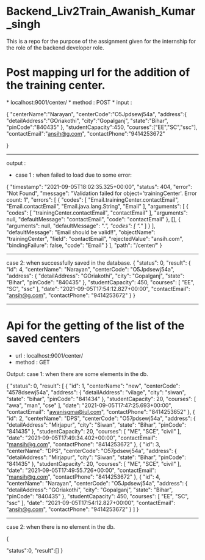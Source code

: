 # Backend_Liv2Train_Awanish_Kumar_singh
This is a repo for the purpose of the assignment given for the internship for the role of the backend developer role.


<h1>Post mapping url for the addition of the training center.</h1>
* localhost:9001/center/
* method : POST
* input : 

{
    "centerName":"Narayan",
    "centerCode":"O5Jpdsewj54a",
    "address":{
        "detailAddress":"GOriakothi",
        "city":"Gopalganj",
        "state":"Bihar",
        "pinCode":"840435"
    },
    "studentCapacity":450,
    "courses":["EE","SC","ssc"],
    "contactEmail":"ansih@g.com",
    "contactPhone":"9414253672"

}

***

output : 
* case 1 : when failed to load due to some error:

{
    "timestamp": "2021-09-05T18:02:35.325+00:00",
    "status": 404,
    "error": "Not Found",
    "message": "Validation failed for object='trainingCenter'. Error count: 1",
    "errors": [
        {
            "codes": [
                "Email.trainingCenter.contactEmail",
                "Email.contactEmail",
                "Email.java.lang.String",
                "Email"
            ],
            "arguments": [
                {
                    "codes": [
                        "trainingCenter.contactEmail",
                        "contactEmail"
                    ],
                    "arguments": null,
                    "defaultMessage": "contactEmail",
                    "code": "contactEmail"
                },
                [],
                {
                    "arguments": null,
                    "defaultMessage": ".*",
                    "codes": [
                        ".*"
                    ]
                }
            ],
            "defaultMessage": "Email should be valid!!",
            "objectName": "trainingCenter",
            "field": "contactEmail",
            "rejectedValue": "ansih.com",
            "bindingFailure": false,
            "code": "Email"
        }
    ],
    "path": "/center/"
}

***

case 2: when successfully saved in the database.
{
    "status": 0,
    "result": {
        "id": 4,
        "centerName": "Narayan",
        "centerCode": "O5Jpdsewj54a",
        "address": {
            "detailAddress": "GOriakothi",
            "city": "Gopalganj",
            "state": "Bihar",
            "pinCode": "840435"
        },
        "studentCapacity": 450,
        "courses": [
            "EE",
            "SC",
            "ssc"
        ],
        "date": "2021-09-05T17:54:12.827+00:00",
        "contactEmail": "ansih@g.com",
        "contactPhone": "9414253672"
    }
}

***

<h1>Api for the getting of the list of the saved centers</h1>

* url : localhost:9001/center/
* method : GET

Output:
case 1: when there are some elements in the db.

   {
    "status": 0,
    "result": [
        {
            "id": 1,
            "centerName": "new",
            "centerCode": "4578dsewj54a",
            "address": {
                "detailAddress": "vilage",
                "city": "siwan",
                "state": "bihar",
                "pinCode": "841434"
            },
            "studentCapacity": 20,
            "courses": [
                "awa",
                "man",
                "cse"
            ],
            "date": "2021-09-05T17:47:25.693+00:00",
            "contactEmail": "awanisgma@iul.com",
            "contactPhone": "8414253652"
        },
        {
            "id": 2,
            "centerName": "DPS",
            "centerCode": "O57pdsewj54a",
            "address": {
                "detailAddress": "Mirjapur",
                "city": "Siwan",
                "state": "Bihar",
                "pinCode": "841435"
            },
            "studentCapacity": 20,
            "courses": [
                "ME",
                "SCE",
                "civil"
            ],
            "date": "2021-09-05T17:49:34.402+00:00",
            "contactEmail": "mansih@g.com",
            "contactPhone": "8414253672"
        },
        {
            "id": 3,
            "centerName": "DPS",
            "centerCode": "O57pdsewj54a",
            "address": {
                "detailAddress": "Mirjapur",
                "city": "Siwan",
                "state": "Bihar",
                "pinCode": "841435"
            },
            "studentCapacity": 20,
            "courses": [
                "ME",
                "SCE",
                "civil"
            ],
            "date": "2021-09-05T17:49:55.726+00:00",
            "contactEmail": "mansih@g.com",
            "contactPhone": "8414253672"
        },
        {
            "id": 4,
            "centerName": "Narayan",
            "centerCode": "O5Jpdsewj54a",
            "address": {
                "detailAddress": "GOriakothi",
                "city": "Gopalganj",
                "state": "Bihar",
                "pinCode": "840435"
            },
            "studentCapacity": 450,
            "courses": [
                "EE",
                "SC",
                "ssc"
            ],
            "date": "2021-09-05T17:54:12.827+00:00",
            "contactEmail": "ansih@g.com",
            "contactPhone": "9414253672"
        }
    ]
} 

***

case 2: when there is no element in the db.

{

"status":0,
"result":[]
}


